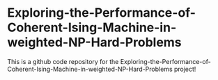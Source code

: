 # Exploring-the-Performance-of-Coherent-Ising-Machine-in-weighted-NP-Hard-Problems

This is a github code repository for the Exploring-the-Performance-of-Coherent-Ising-Machine-in-weighted-NP-Hard-Problems project!
